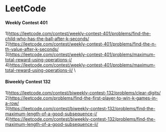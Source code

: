 # LeetCode
#### Weekly Contest 401
1)https://leetcode.com/contest/weekly-contest-401/problems/find-the-child-who-has-the-ball-after-k-seconds/ \
2)https://leetcode.com/contest/weekly-contest-401/problems/find-the-n-th-value-after-k-seconds/ \
3)https://leetcode.com/contest/weekly-contest-401/problems/maximum-total-reward-using-operations-i/ \
4)https://leetcode.com/contest/weekly-contest-401/problems/maximum-total-reward-using-operations-ii/ \


#### Biweekly Contest 132
1)https://leetcode.com/contest/biweekly-contest-132/problems/clear-digits/ \
2)https://leetcode.com/problems/find-the-first-player-to-win-k-games-in-a-row/ \
3)https://leetcode.com/contest/biweekly-contest-132/problems/find-the-maximum-length-of-a-good-subsequence-i/ \
4)https://leetcode.com/contest/biweekly-contest-132/problems/find-the-maximum-length-of-a-good-subsequence-ii/



